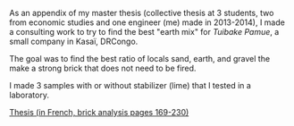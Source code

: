As an appendix of my master thesis (collective thesis at 3 students, two from economic studies and one engineer (me) made in 2013-2014), I made a consulting work to try to find the best "earth mix" for _Tuibake Pamue_, a small company in Kasaï, DRCongo.

The goal was to find the best ratio of locals sand, earth, and gravel the make a strong brick that does not need to be fired.

I made 3 samples with or without stabilizer (lime) that I tested in a laboratory.

<a class="btn btn-primary btn-lg" href="/projects/mudbrick/tfe-kuibaka.pdf#page=169"><i class="fas fa-file-pdf"></i> Thesis (in French, brick analysis pages 169-230)</a>
